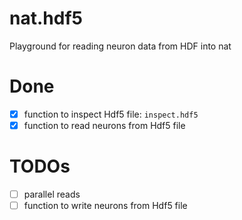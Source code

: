 # nat.hdf5
Playground for reading neuron data from HDF into nat 

# Done
- [x] function to inspect Hdf5 file: `inspect.hdf5`
- [x] function to read neurons from Hdf5 file

# TODOs
- [ ] parallel reads
- [ ] function to write neurons from Hdf5 file
